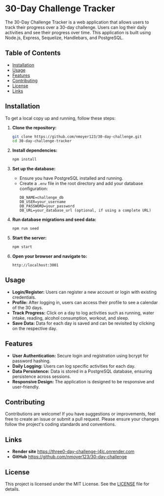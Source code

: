 # 30-Day Challenge Tracker

The 30-Day Challenge Tracker is a web application that allows users to track their progress over a 30-day challenge. Users can log their daily activities and see their progress over time. This application is built using Node.js, Express, Sequelize, Handlebars, and PostgreSQL.

## Table of Contents

- [Installation](#installation)
- [Usage](#usage)
- [Features](#features)
- [Contributing](#contributing)
- [License](#license)
- [Links](#links)

## Installation

To get a local copy up and running, follow these steps:

1. **Clone the repository:**
    ```bash
    git clone https://github.com/nmoyer123/30-day-challenge.git
    cd 30-day-challenge-tracker
    ```

2. **Install dependencies:**
    ```bash
    npm install
    ```

3. **Set up the database:**
    - Ensure you have PostgreSQL installed and running.
    - Create a `.env` file in the root directory and add your database configuration:
        ```
        DB_NAME=challenge_db
        DB_USER=your_username
        DB_PASSWORD=your_password
        DB_URL=your_database_url (optional, if using a complete URL)
        ```

4. **Run database migrations and seed data:**
    ```bash
    npm run seed
    ```

5. **Start the server:**
    ```bash
    npm start
    ```

6. **Open your browser and navigate to:**
    ```
    http://localhost:3001
    ```

## Usage

- **Login/Register:** Users can register a new account or login with existing credentials.
- **Profile:** After logging in, users can access their profile to see a calendar of the 30 days.
- **Track Progress:** Click on a day to log activities such as running, water intake, reading, alcohol consumption, workout, and sleep.
- **Save Data:** Data for each day is saved and can be revisited by clicking on the respective day.

## Features

- **User Authentication:** Secure login and registration using bcrypt for password hashing.
- **Daily Logging:** Users can log specific activities for each day.
- **Data Persistence:** Data is stored in a PostgreSQL database, ensuring persistence across sessions.
- **Responsive Design:** The application is designed to be responsive and user-friendly.


## Contributing

Contributions are welcome! If you have suggestions or improvements, feel free to create an issue or submit a pull request. Please ensure your changes follow the project's coding standards and conventions.

## Links
- **Render site** https://three0-day-challenge-l4lc.onrender.com
- **GitHub** https://github.com/nmoyer123/30-day-challenge

## License

This project is licensed under the MIT License. See the [LICENSE](LICENSE) file for details.

